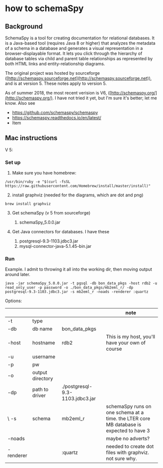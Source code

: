 # how to schemaSpy

## Background
SchemaSpy is a tool for creating documentation for relational databases. 
It is a Java-based tool (requires Java 8 or higher) that analyzes the metadata of a schema in 
a database and generates a visual representation in a browser-displayable format. 
It lets you click through the hierarchy of database tables via child and parent table 
relationships as represented by both HTML links and entity-relationship diagrams.

The original project was hosted by 
sourceforge ([http://schemaspy.sourceforge.net](http://schemaspy.sourceforge.net)), and is at 
version 5. These notes apply to version 5. 

As of summer 2018, the most recent verision is V6, ([http://schemaspy.org/](http://schemaspy.org/). 
I have not tried it yet, but I'm sure it's better; let me know. Also see 

- https://github.com/schemaspy/schemaspy
- https://schemaspy.readthedocs.io/en/latest/
- Item


## Mac instructions 
V 5:
### Set up

1. Make sure you have homebrew:
```
/usr/bin/ruby -e "$(curl -fsSL https://raw.githubusercontent.com/Homebrew/install/master/install)"
```
2. install graphviz (needed for the diagrams, which are dot and png)
``` 
brew install graphviz
```

3. Get schemaSpy (v 5 from sourceforge)
    1. schemaSpy_5.0.0.jar

4. Get Java connectors for databases. I have these
    1. postgresql-9.3-1103.jdbc3.jar
    1. mysql-connector-java-5.1.45-bin.jar

### Run
Example. I admit to throwing it all into the working dir, then moving output around later.
```
java -jar schemaSpy_5.0.0.jar -t pgsql -db bon_data_pkgs -host rdb2 -u read_only_user -p password -o ./bon_data_pkgs/mb2eml_r/ -dp postgresql-9.3-1103.jdbc3.jar -s mb2eml_r -noads -renderer :quartz
```

Options:

|  |  |  | note|
|--|--|--|--|
| -t | type  |  |
| -db | db name | bon_data_pkgs |  
| -host | hostname | rdb2  |  This is my host, you'll have your own of course |
| -u | username |  |  
| -p | pw | |  
| -o | output directory|  |  
| -dp | path to driver | ./postgresql-9.3-1103.jdbc3.jar |
\ -s | schema | mb2eml_r | schemaSpy runs on one schema at a time. the LTER core MB database is expected to have 3 |
| -noads |  | | maybe no adverts? 
| -renderer | | :quartz |  needed to create dot files with graphviz. not sure why.
